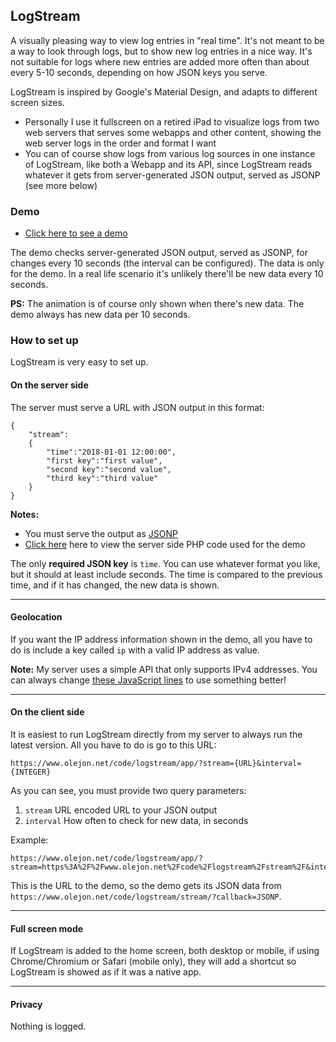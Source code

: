 ## LogStream

A visually pleasing way to view log entries in "real time". It's not meant to be a way to look through logs, but to show new log entries in a nice way. It's not suitable for logs where new entries are added more often than about every 5-10 seconds, depending on how JSON keys you serve.

LogStream is inspired by Google's Material Design, and adapts to different screen sizes.

* Personally I use it fullscreen on a retired iPad to visualize logs from two web servers that serves some webapps and other content, showing the web server logs in the order and format I want
* You can of course show logs from various log sources in one instance of LogStream, like both a Webapp and its API, since LogStream reads whatever it gets from server-generated JSON output, served as JSONP (see more below)

### Demo

* [Click here to see a demo](https://www.olejon.net/code/logstream/app/?stream=https%3A%2F%2Fwww.olejon.net%2Fcode%2Flogstream%2Fstream%2F&interval=10)

The demo checks server-generated JSON output, served as JSONP, for changes every 10 seconds (the interval can be configured). The data is only for the demo. In a real life scenario it's unlikely there'll be new data every 10 seconds.

**PS:** The animation is of course only shown when there's new data. The demo always has new data per 10 seconds.

### How to set up

LogStream is very easy to set up.

#### On the server side

The server must serve a URL with JSON output in this format:
```
{
	"stream":
	{
		"time":"2018-01-01 12:00:00",
		"first key":"first value",
		"second key":"second value",
		"third key":"third value"
	}
}
```

**Notes:**
* You must serve the output as [JSONP](https://www.w3schools.com/js/js_json_jsonp.asp)
* [Click here](https://www.olejon.net/code/logstream/stream/code.txt) here to view the server side PHP code used for the demo

The only **required JSON key** is `time`. You can use whatever format you like, but it should at least include seconds. The time is compared to the previous time, and if it has changed, the new data is shown.

---

#### Geolocation

If you want the IP address information shown in the demo, all you have to do is include a key called `ip` with a valid IP address as value.

**Note:** My server uses a simple API that only supports IPv4 addresses. You can always change [these JavaScript lines](https://github.com/olejon/logstream/blob/703fd14ce8b8a0f137c42e1d1fb53988c4a01014/logstream/js/main.js#L187-L191) to use something better!

---

#### On the client side

It is easiest to run LogStream directly from my server to always run the latest version. All you have to do is go to this URL:
```
https://www.olejon.net/code/logstream/app/?stream={URL}&interval={INTEGER}
```

As you can see, you must provide two query parameters:

1. `stream` URL encoded URL to your JSON output
2. `interval` How often to check for new data, in seconds

Example:
```
https://www.olejon.net/code/logstream/app/?stream=https%3A%2F%2Fwww.olejon.net%2Fcode%2Flogstream%2Fstream%2F&interval=10
```

This is the URL to the demo, so the demo gets its JSON data from `https://www.olejon.net/code/logstream/stream/?callback=JSONP`.

---

#### Full screen mode

If LogStream is added to the home screen, both desktop or mobile, if using Chrome/Chromium or Safari (mobile only), they will add a shortcut so LogStream is showed as if it was a native app.

---

#### Privacy

Nothing is logged.
